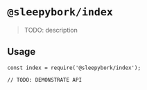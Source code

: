 # `@sleepybork/index`

> TODO: description

## Usage

```
const index = require('@sleepybork/index');

// TODO: DEMONSTRATE API
```
